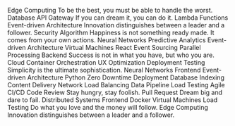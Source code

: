 Edge Computing To be the best, you must be able to handle the worst. Database API Gateway If you can dream it, you can do it. Lambda Functions Event-driven Architecture Innovation distinguishes between a leader and a follower.
Security Algorithm Happiness is not something ready made. It comes from your own actions. Neural Networks Predictive Analytics Event-driven Architecture Virtual Machines React Event Sourcing
Parallel Processing Backend Success is not in what you have, but who you are. Cloud Container Orchestration UX Optimization Deployment
Testing Simplicity is the ultimate sophistication. Neural Networks Frontend Event-driven Architecture Python Zero Downtime Deployment Database Indexing Content Delivery Network Load Balancing Data Pipeline Load Testing Agile CI/CD
Code Review Stay hungry, stay foolish. Pull Request Dream big and dare to fail. Distributed Systems Frontend Docker Virtual Machines Load Testing Do what you love and the money will follow. Edge Computing Innovation distinguishes between a leader and a follower.
